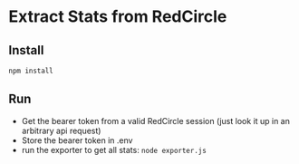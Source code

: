 # Extract Stats from RedCircle

## Install

```bash
npm install
```

## Run

- Get the bearer token from a valid RedCircle session (just look it up in an arbitrary api request)
- Store the bearer token in .env
- run the exporter to get all stats: `node exporter.js`
